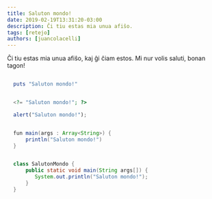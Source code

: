 ```yaml
---
title: Saluton mondo!
date: 2019-02-19T13:31:20-03:00
description: Ĉi tiu estas mia unua afiŝo.
tags: [retejo]
authors: [juancolacelli]
---
```


Ĉi tiu estas mia unua afiŝo, kaj ĝi ĉiam estos. Mi nur volis saluti, bonan tagon!

```ruby

  puts "Saluton mondo!"

```

```php

  <?= "Saluton mondo!"; ?>

```

```javascript
  alert("Saluton mondo!");
```

```java

  fun main(args : Array<String>) {
      println("Saluton mondo!")
  }

```

```java

  class SalutonMondo {
      public static void main(String args[]) {
         System.out.println("Saluton mondo!");
      }
  }

```
